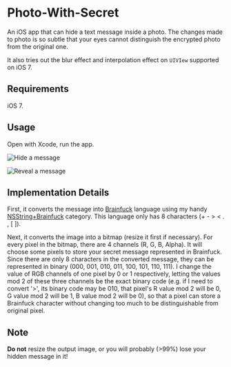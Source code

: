 Photo-With-Secret
=================

An iOS app that can hide a text message inside a photo. The changes made to photo is so subtle that your eyes cannot distinguish the encrypted photo from the original one.

It also tries out the blur effect and interpolation effect on `UIVIew` supported on iOS 7.

Requirements
-----------------
iOS 7.

Usage
-----------------
Open with Xcode, run the app. 

![Hide a message](https://raw.github.com/DJBen/Photo-With-Secret/master/Photo%20With%20Secret/Screenshot%202013.07.15%2001.02.35.png "Hide A Message")

![Reveal a message](https://raw.github.com/DJBen/Photo-With-Secret/master/Photo%20With%20Secret/Screenshot%202013.07.15%2001.02.59.png "Reveal A Message")

Implementation Details
-----------------
First, it converts the message into [Brainfuck](http://en.wikipedia.org/wiki/Brainfuck) language using my handy [NSString+Brainfuck](https://github.com/DJBen/NSString-Brainfuck) category. This language only has 8 characters (+ - > < . , [ ]).

Next, it converts the image into a bitmap (resize it first if necessary). For every pixel in the bitmap, there are 4 channels (R, G, B, Alpha). It will choose some pixels to store your secret message represented in Brainfuck. Since there are only 8 characters in the converted message, they can be represented in binary (000, 001, 010, 011, 100, 101, 110, 111). I change the value of RGB channels of one pixel by 0 or 1 respectively, letting the values mod 2 of these three channels be the exact binary code (e.g. if I need to convert '>', its binary code may be 010, that pixel's R value mod 2 will be 0, G value mod 2 will be 1, B value mod 2 will be 0), so that a pixel can store a Brainfuck character without changing too much to be distinguishable from original pixel.

Note
-----------------
**Do not** resize the output image, or you will probably (>99%) lose your hidden message in it!

